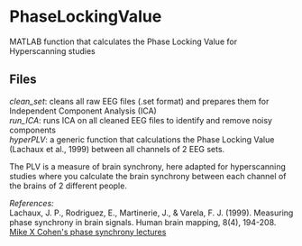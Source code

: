 # PhaseLockingValue
MATLAB function that calculates the Phase Locking Value for Hyperscanning studies

## Files

*clean_set*: cleans all raw EEG files (.set format) and prepares them for Independent Component Analysis (ICA)  
*run_ICA*: runs ICA on all cleaned EEG files to identify and remove noisy components  
*hyperPLV*: a generic function that calculations the Phase Locking Value (Lachaux et al., 1999) between all channels of 2 EEG sets.  

The PLV is a measure of brain synchrony, here adapted for hyperscanning studies where you calculate the brain synchrony between each channel of the brains of 2 different people.  

*References:*  
Lachaux, J. P., Rodriguez, E., Martinerie, J., & Varela, F. J. (1999). Measuring phase synchrony in brain signals. Human brain mapping, 8(4), 194-208. 
[Mike X Cohen's phase synchrony lectures](https://www.youtube.com/watch?v=ardi0hO6lOU&list=PLn0OLiymPak1wp4wMQ7tbYrtyFUatMVJs)

